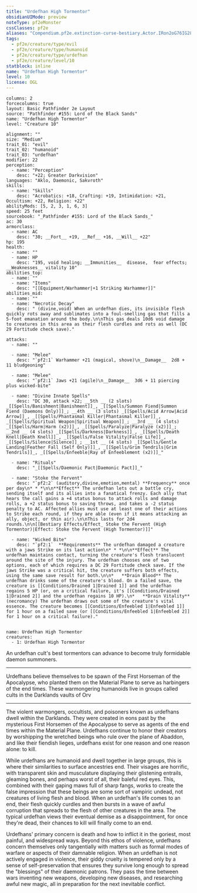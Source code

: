 ```yaml
---
title: "Urdefhan High Tormentor"
obsidianUIMode: preview
noteType: pf2eMonster
cssClasses: pf2e
aliases: "Compendium.pf2e.extinction-curse-bestiary.Actor.IRon2oG76IG28Z4m" 
tags:
  - pf2e/creature/type/evil
  - pf2e/creature/type/humanoid
  - pf2e/creature/type/urdefhan
  - pf2e/creature/level/10
statblock: inline
name: "Urdefhan High Tormentor"
level: 10
license: OGL
---
```


```statblock
columns: 2
forcecolumns: true
layout: Basic Pathfinder 2e Layout
source: "Pathfinder #155: Lord of the Black Sands"
name: "Urdefhan High Tormentor"
level: "Creature 10"

alignment: ""
size: "Medium"
trait_01: "evil"
trait_02: "humanoid"
trait_03: "urdefhan"
modifier: 22
perception:
  - name: "Perception"
    desc: "+22; Greater Darkvision"
languages: "Aklo, Daemonic, Sakvroth"
skills:
  - name: "Skills"
    desc: "Acrobatics: +18, Crafting: +19, Intimidation: +21, Occultism: +22, Religion: +22"
abilityMods: [5, 2, 3, 1, 6, 3]
speed: 25 feet
sourcebook: "_Pathfinder #155: Lord of the Black Sands_"
ac: 30
armorclass:
  - name: AC
    desc: "30; __Fort__ +19, __Ref__ +16, __Will__ +22"
hp: 195
health:
  - name: ""
  - name: HP
    desc: "195, void healing; __Immunities__  disease,  fear effects; __Weaknesses__ vitality 10"
abilities_top:
  - name: ""
  - name: "Items"
    desc: "[[Equipment/Warhammer|+1 Striking Warhammer]]"
abilities_mid:
  - name: ""
  - name: "Necrotic Decay"
    desc: " (divine,void) When an urdefhan dies, its invisible flesh quickly rots away and sublimates into a foul-smelling gas that fills a 5-foot emanation around the body.\n\nThis gas deals 10d6 void damage to creatures in this area as their flesh curdles and rots as well (DC 29 Fortitude check save)."

attacks:
  - name: ""

  - name: "Melee"
    desc: "`pf2:1` Warhammer +21 (magical, shove)\n__Damage__  2d8 + 11 bludgeoning"

  - name: "Melee"
    desc: "`pf2:1` Jaws +21 (agile)\n__Damage__  3d6 + 11 piercing plus wicked-bite"

  - name: "Divine Innate Spells"
    desc: "DC 30, attack +22; __5th __ (2 slots) _[[Spells/Banishment|Banishment]]_, _[[Spells/Summon Fiend|Summon Fiend (Daemons Only)]]_; __4th __ (3 slots) _[[Spells/Acid Arrow|Acid Arrow]]_, _[[Spells/Phantasmal Killer|Phantasmal Killer]]_, _[[Spells/Spiritual Weapon|Spiritual Weapon]]_; __3rd __ (4 slots) _[[Spells/Harm|Harm (x2)]]_, _[[Spells/Paralyze|Paralyze (x2)]]_; __2nd __ (4 slots) _[[Spells/Darkness|Darkness]]_, _[[Spells/Death Knell|Death Knell]]_, _[[Spells/False Vitality|False Life]]_, _[[Spells/Silence|Silence]]_; __1st __ (4 slots) _[[Spells/Gentle Landing|Feather Fall (Self Only)]]_, _[[Spells/Grim Tendrils|Grim Tendrils]]_, _[[Spells/Enfeeble|Ray of Enfeeblement (x2)]]_"

  - name: "Rituals"
    desc: "_[[Spells/Daemonic Pact|Daemonic Pact]]_"

  - name: "Stoke the Fervent"
    desc: "`pf2:2` (auditory,divine,emotion,mental) **Frequency** once per day\n* * *\n\n**Effect** The urdefhan lets out a battle cry, sending itself and its allies into a fanatical frenzy. Each ally that hears the call gains a +4 status bonus to attack rolls and damage rolls, a +2 status bonus to saving throws, and takes a -2 status penalty to AC. Affected allies must use at least one of their actions to Strike each round, if they are able (even if it means attacking an ally, object, or thin air).\n\nThis lasts for 2d4 rounds.\n\n[[Bestiary Effects/Effect_ Stoke the Fervent (High Tormentor)|Effect: Stoke the Fervent (High Tormentor)]]"

  - name: "Wicked Bite"
    desc: "`pf2:1`  **Requirements** The urdefhan damaged a creature with a jaws Strike on its last action\n* * *\n\n**Effect** The urdefhan maintains contact, turning the creature's flesh translucent around the site of the injury. The urdefhan chooses one of two options, each of which requires a DC 29 Fortitude check save. If the jaws Strike was a critical hit, the creature suffers both effects, using the same save result for both.\n\n*   **Drain Blood** The urdefhan drinks some of the creature's blood. On a failed save, the creature is [[Conditions/Drained 1|Drained 1]] and the urdefhan regains 5 HP (or, on a critical failure, it's [[Conditions/Drained 1|Drained 2]] and the urdefhan regains 10 HP).\n*   **Drain Vitality** (necromancy) The urdefhan draws out some of the creature's vital essence. The creature becomes [[Conditions/Enfeebled 1|Enfeebled 1]] for 1 hour on a failed save (or [[Conditions/Enfeebled 1|Enfeebled 2]] for 1 hour on a critical failure)."
 
```

```encounter-table
name: Urdefhan High Tormentor
creatures:
  - 1: Urdefhan High Tormentor
```



An urdefhan cult's best tormentors can advance to become truly formidable daemon summoners.

* * *

Urdefhans believe themselves to be spawn of the First Horseman of the Apocalypse, who planted them on the Material Plane to serve as harbingers of the end times. These warmongering humanoids live in groups called cults in the Darklands vaults of Orv

* * *

The violent warmongers, occultists, and poisoners known as urdefhans dwell within the Darklands. They were created in eons past by the mysterious First Horsemen of the Apocalypse to serve as agents of the end times within the Material Plane. Urdefhans continue to honor their creators by worshipping the wretched beings who rule over the plane of Abaddon, and like their fiendish lieges, urdefhans exist for one reason and one reason alone: to kill.

While urdefhans are humanoid and dwell together in large groups, this is where their similarities to surface ancestries end. Their visages are horrific, with transparent skin and musculature displaying their glistening entrails, gleaming bones, and perhaps worst of all, their baleful red eyes. This, combined with their gaping maws full of sharp fangs, works to create the false impression that these beings are some sort of vampiric undead, not creatures of living flesh and blood. When an urdefhan's life comes to an end, their flesh quickly curdles and then bursts in a wave of awful corruption that spreads to the flesh of other creatures in the area. The typical urdefhan views their eventual demise as a disappointment, for once they're dead, their chances to kill will finally come to an end.

Urdefhans' primary concern is death and how to inflict it in the goriest, most painful, and widespread ways. Beyond this ethos of violence, urdefhans concern themselves only tangentially with matters such as formal modes of warfare or aspects of their damnable religion. When an urdefhan is not actively engaged in violence, their giddy cruelty is tempered only by a sense of self-preservation that ensures they survive long enough to spread the "blessings" of their daemonic patrons. They pass the time between wars inventing new weapons, developing new diseases, and researching awful new magic, all in preparation for the next inevitable conflict.
